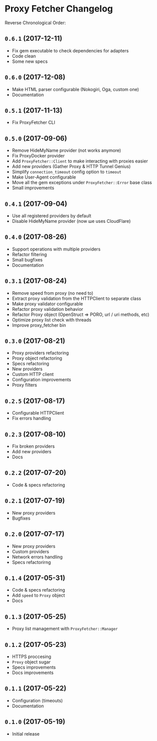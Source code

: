 # Proxy Fetcher Changelog

Reverse Chronological Order:

## `0.6.1` (2017-12-11)

* Fix gem executable to check dependencies for adapters
* Code clean
* Some new specs

## `0.6.0` (2017-12-08)

* Make HTML parser configurable (Nokogiri, Oga, custom one)
* Documentation

## `0.5.1` (2017-11-13)

* Fix ProxyFetcher CLI

## `0.5.0` (2017-09-06)

* Remove HideMyName provider (not works anymore)
* Fix ProxyDocker provider
* Add `ProxyFetcher::Client` to make interacting with proxies easier
* Add new providers (Gather Proxy & HTTP Tunnel Genius)
* Simplify `connection_timeout` config option to `timeout`
* Make User-Agent configurable
* Move all the gem exceptions under `ProxyFetcher::Error` base class
* Small improvements

## `0.4.1` (2017-09-04)

* Use all registered providers by default
* Disable HideMyName provider (now ше uses CloudFlare)

## `0.4.0` (2017-08-26)

* Support operations with multiple providers
* Refactor filtering
* Small bugfixes
* Documentation

## `0.3.1` (2017-08-24)

* Remove speed from proxy (no need to)
* Extract proxy validation from the HTTPClient to separate class
* Make proxy validator configurable
* Refactor proxy validation behavior
* Refactor Proxy object (OpenStruct => PORO, url / uri methods, etc)
* Optimize proxy list check with threads
* Improve proxy_fetcher bin

## `0.3.0` (2017-08-21)

* Proxy providers refactoring
* Proxy object refactoring
* Specs refactoring
* New providers
* Custom HTTP client
* Configuration improvements
* Proxy filters

## `0.2.5` (2017-08-17)

* Configurable HTTPClient
* Fix errors handling

## `0.2.3` (2017-08-10)

* Fix broken providers
* Add new providers
* Docs

## `0.2.2` (2017-07-20)

* Code & specs refactoring

## `0.2.1` (2017-07-19)

* New proxy providers
* Bugfixes

## `0.2.0` (2017-07-17)

* New proxy providers
* Custom providers
* Network errors handling
* Specs refactorirng

## `0.1.4` (2017-05-31)

* Code & specs refactoring
* Add `speed` to `Proxy` object
* Docs

## `0.1.3` (2017-05-25)

* Proxy list management with `ProxyFetcher::Manager`

## `0.1.2` (2017-05-23)

* HTTPS proccesing
* `Proxy` object sugar
* Specs improvements
* Docs improvements

## `0.1.1` (2017-05-22)

* Configuration (timeouts)
* Documentation

## `0.1.0` (2017-05-19)

* Initial release